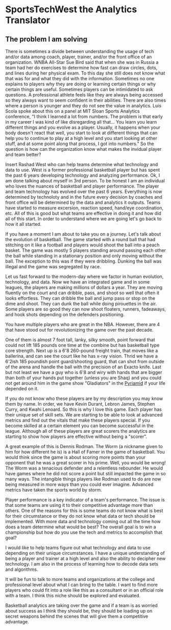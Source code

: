 # SportsTechWest the Analytics Translator

## The problem I am solving 

There is sometimes a divide between understanding the usage of tech and/or data among coach, player, trainer, and/or the front office of an organization.  WNBA All-Star Sue Bird said that when she was in Russia a team had her do exercises to determine how fast can draw circles, dots, and lines during her physical exam.  To this day she still does not know what that was for and what they did with the information.  Sometimes no one explains to players why they are doing or learning certain things or why certain things are useful.  Sometimes players can be intimidated to ask questions.  A professional athlete feels like they are always being accessed so they always want to seem confident in their abilities. There are also times where a person is younger and they do not see the value in analytics.  Luis Scola spoke about this on a panel at MIT Sloan Sports Analytics conference, "I think I learned a lot from numbers.  The problem is that early in my career I was kind of like disregarding all that... You learn you learn different things and you evolve as a player.  Usually, it happens when your body doesn't react that well, you start to look at different things that can help you to continue to play at a high level and you start looking at other stuff, and at some point along that process, I got into numbers."  So the question is how can the organization know what makes the invidual player and team better?

Insert Rashad West who can help teams determine what technology and data to use. West is a former professional basketball player but has spent the past 6 years developing technology and analyzing performance.  Ok, I am done talking about myself in 3rd person.  To be honest I am an individual who loves the nuances of basketball and player performance.  The player and team technology has evolved over the past 6 years.  Everything is now determined by technoloty and in the future every decision by coaches and front office will be determined by the data and analytics it outputs.  Teams have started to measure excersion, reaction speed, hand/eye coordination, etc.  All of this is good but what teams are effective in doing it and how did all of this start.    In order to understand where we are going let's go back to how it all started.  

If you have a moment I am about to take you on a journey.  Let's talk about the evolution of basketball.  The game started with a round ball that had stitching on it like a football and players would shoot the ball into a peach basket.  The game was mostly 5 players standing around passing each other the ball while standing in a stationary position and only moving without the ball.  The exception to this was if they were dribbling.  Dunking the ball was illegal and the game was segregated by race.

Let us fast forward to the modern-day where we factor in human evolution, technology, and data.  Now we have an integrated game and in some leagues, the players are making millions of dollars a year. They are moving fluently on the court and can dribble, pass, and shoot so well that often it looks effortless.  They can dribble the ball and jump pass or stop on the dime and shoot.  They can dunk the ball while doing pirouettes in the air.  Some players are so good they can now shoot floaters, runners, fadeaways, and hook shots depending on the defenders positioning.      

You have multiple players who are great in the NBA.  However, there are 4 that have stood out for revolutionizing the game over the past decade. 

One of them is almost 7 foot tall, lanky, silky smooth, point forward that could not lift 185 pounds one time at the combine but has basketball type core strength.  Next up is a 6'8 260-pound freight train, that moves like a ballerina, and can see the court like he has x-ray vision.  Thrid we have a 6'2ish 185 poundish point guard/shooting guard,
that can shot from outside of the arena and handle the ball with the precision of an Exacto knife.  Last but not least we have a guy who is 6'8 and wiry with hands that are bigger than both of your hands put together (unless you are Shaq) and you could not get around him in the game show "Gladiators" in the [Pyriamid](https://youtu.be/x5_ivBV7FMo) if your
life depended on it. 

If you do not know who these players are by my description you may know them by name.  In order, we have Kevin Durant, Lebron James, Stephen Curry, and Kwahi Lenoard.  So this is why I love this game.  Each player has their unique set of skill sets.  We are starting to be able to look at advanced metrics and find out the vitals that make these players special.  If you become skilled at a certain element you can become successful in the league.  Although all of these players are great scorers the analytics are starting to show how players are effective without being a "scorer".  

A great example of this is Dennis Rodman.  The Worm (a nickname given to him for how different he is) is a Hall of Famer in the game of basketball.  You would think since the game is about scoring more points than your opponent that he was a great scorer in his prime.  Well, you would be wrong!  The Worm was a tenacious defender and a relentless rebounder.  He would have games where he did
not score a point but still impacted the game in so many ways.  The intangible things players like Rodman used to do are now being measured in more ways than you could ever imagine.  Advanced metrics have taken the sports world by storm.  

Player performance is a key indicator of a team's performance.  The issue is that some teams are using it to their competitive advantage more than others.  One of the reasons for this is some teams do not know what is best for their circumstance or they do not know what data or tech should be implemented.  With more data and technology coming out all the time how does a team determine what would be best? The overall goal is to win a championship but how do you use the tech and metrics to accomplish that goal?

I would like to help teams figure out what technology and data to use depending on their unique circumstances.  I have a unique understanding of being a player and trainer at a high level and also the ability to decipher new technology. I am also in the process of learning how to decode data sets and algorithms.  

It will be fun to talk to more teams and organizations at the college and professional level about what I can bring to the table.  I want to find more players who could fit into a role like this as a consultant or in an official role with a team.  I think this niche should be explored and evaluated.

Basketball analytics are taking over the game and if a team is as worried about success as I think they should be, they should be loading up on secret weapons behind the scenes that will give them a competitive advantage.  
